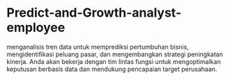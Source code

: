 # Predict-and-Growth-analyst-employee
menganalisis tren data untuk memprediksi pertumbuhan bisnis, mengidentifikasi peluang pasar, dan mengembangkan strategi peningkatan kinerja. Anda akan bekerja dengan tim lintas fungsi untuk mengoptimalkan keputusan berbasis data dan mendukung pencapaian target perusahaan.
